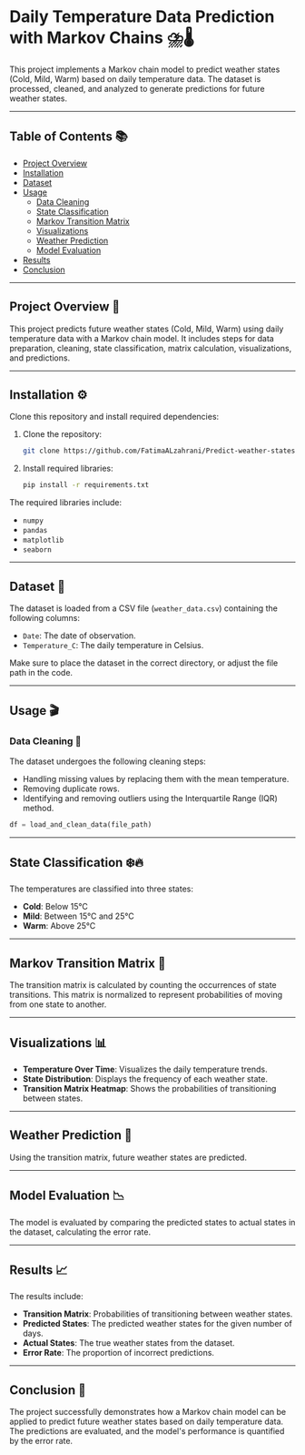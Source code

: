 # **Daily Temperature Data Prediction with Markov Chains** ⛈️🌡️

This project implements a Markov chain model to predict weather states (Cold, Mild, Warm) based on daily temperature data. The dataset is processed, cleaned, and analyzed to generate predictions for future weather states.

---

## **Table of Contents** 📚

- [Project Overview](#project-overview)
- [Installation](#installation)
- [Dataset](#dataset)
- [Usage](#usage)
  - [Data Cleaning](#data-cleaning)
  - [State Classification](#state-classification)
  - [Markov Transition Matrix](#markov-transition-matrix)
  - [Visualizations](#visualizations)
  - [Weather Prediction](#weather-prediction)
  - [Model Evaluation](#model-evaluation)
- [Results](#results)
- [Conclusion](#conclusion)

---

## **Project Overview** 📖

This project predicts future weather states (Cold, Mild, Warm) using daily temperature data with a Markov chain model. It includes steps for data preparation, cleaning, state classification, matrix calculation, visualizations, and predictions.

---

## **Installation** ⚙️

Clone this repository and install required dependencies:

1. Clone the repository:
    ```bash
    git clone https://github.com/FatimaALzahrani/Predict-weather-states-based-on-daily-temperature-data.git
    ```

2. Install required libraries:
    ```bash
    pip install -r requirements.txt
    ```

The required libraries include:
- `numpy`
- `pandas`
- `matplotlib`
- `seaborn`

---

## **Dataset** 📑

The dataset is loaded from a CSV file (`weather_data.csv`) containing the following columns:
- `Date`: The date of observation.
- `Temperature_C`: The daily temperature in Celsius.

Make sure to place the dataset in the correct directory, or adjust the file path in the code.

---

## **Usage** 🎬

### **Data Cleaning** 🧹

The dataset undergoes the following cleaning steps:
- Handling missing values by replacing them with the mean temperature.
- Removing duplicate rows.
- Identifying and removing outliers using the Interquartile Range (IQR) method.

```python
df = load_and_clean_data(file_path)
```

---


## **State Classification** ❄️🔥

The temperatures are classified into three states:

- **Cold**: Below 15°C
- **Mild**: Between 15°C and 25°C
- **Warm**: Above 25°C

---

## **Markov Transition Matrix** 🧮

The transition matrix is calculated by counting the occurrences of state transitions. This matrix is normalized to represent probabilities of moving from one state to another.

---

## **Visualizations** 📊

- **Temperature Over Time**: Visualizes the daily temperature trends.
- **State Distribution**: Displays the frequency of each weather state.
- **Transition Matrix Heatmap**: Shows the probabilities of transitioning between states.

---

## **Weather Prediction** 🤖

Using the transition matrix, future weather states are predicted.

---

## **Model Evaluation** 📉

The model is evaluated by comparing the predicted states to actual states in the dataset, calculating the error rate.

---

## **Results** 📈

The results include:

- **Transition Matrix**: Probabilities of transitioning between weather states.
- **Predicted States**: The predicted weather states for the given number of days.
- **Actual States**: The true weather states from the dataset.
- **Error Rate**: The proportion of incorrect predictions.

---

## **Conclusion** 🎯

The project successfully demonstrates how a Markov chain model can be applied to predict future weather states based on daily temperature data. The predictions are evaluated, and the model's performance is quantified by the error rate.
